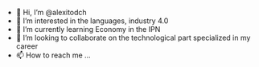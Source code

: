 - 👋 Hi, I’m @alexitodch
- 👀 I’m interested in the languages, industry 4.0
- 🌱 I’m currently learning Economy in the IPN
- 💞️ I’m looking to collaborate on the technological part specialized in my career
- 📫 How to reach me ...

<!---
alexitodch/alexitodch is a ✨ special ✨ repository because its `README.md` (this file) appears on your GitHub profile.
You can click the Preview link to take a look at your changes.
--->
